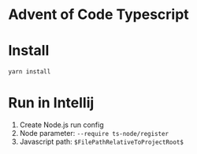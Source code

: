 # Advent of Code Typescript

# Install

`yarn install`

# Run in Intellij

1. Create Node.js run config
2. Node parameter: `--require ts-node/register`
3. Javascript path: `$FilePathRelativeToProjectRoot$`
